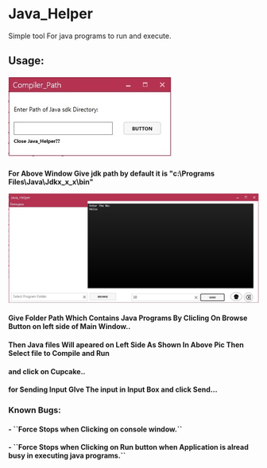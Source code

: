 # Java_Helper
Simple tool For java programs to run and execute. 
<h2> Usage: 

![Screenshots:](java_helper.jpg)
 <h4> For Above Window Give jdk path by default it is "c:\Programs Files\Java\Jdkx_x_x\bin"

![Screenshots:](Java_Helper_main.jpg)
<h4>Give Folder Path Which Contains Java Programs By Clicling On Browse Button on left side of Main Window..
<h4>Then Java files Will apeared on Left Side As Shown In Above Pic Then Select file to Compile and Run 
<h4> and click on Cupcake..
<h4>for Sending Input GIve The input in Input Box and click Send...

<h3>Known Bugs:
<h4>- ``Force Stops when Clicking on console window.``
<h4>- ``Force Stops when Clicking on Run button when Application is alread busy in executing java programs.``   
